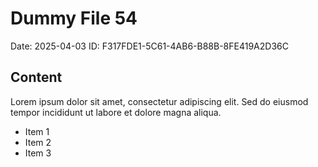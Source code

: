 # Dummy File 54

Date: 2025-04-03
ID: F317FDE1-5C61-4AB6-B88B-8FE419A2D36C

## Content

Lorem ipsum dolor sit amet, consectetur adipiscing elit.
Sed do eiusmod tempor incididunt ut labore et dolore magna aliqua.

* Item 1
* Item 2
* Item 3

